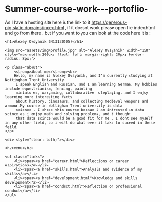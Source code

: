 # Summer-course-work---portoflio-
As I have a hosting site here is the link to it https://generous-pig.static.domains/index.html , if it doesnt work please  open file index.html and go from there . 
 but if you want to you can look at the code here it is  :
<!DOCTYPE html>
<html lang="en">
<head>
    <meta charset="UTF-8">
    <title>Alexey Ovsyanik (N13130505)</title>
    <meta name="viewport" content="width=device-width, initial-scale=1.0">
    <link rel="stylesheet" href="assets/css/main.css">
</head>
<body>

    <h1>Alexey Ovsyanik (N13130505)</h1>

    <img src="assets/img/profile.jpg" alt="Alexey Ovsyanik" width="150" style="max-width:200px; float: left; margin-right: 20px; border-radius: 8px;">

    <p class="about">
        <strong>About me</strong><br>
        Hello, my name is Alexey Ovsyanik, and I'm currently studying at Nottingham Trent University.
         I speak English and Russian, and I am learning German. My hobbies include equestrianism, fencing, painting 
         miniatures, wargaming, collaborative roleplaying, and I enjoy learning more interesting facts
         about history, dinosaurs, and collecting medieval weapons and armour.My course in Nottigham Trent university is data 
         science . I chose this course becaue i am intrested in data scince as i enjoy math and solving problems, and i thought
         that data scince would be a good fit for me . I dont see myself in any other field, so i will do what ever it take to suceed in these feild.
    </p>

    <div style="clear: both;"></div>

    <h2>Menu</h2>

    <ul class="links">
        <li><span><a href="career.html">Reflections on career aspirations</a></li>
        <li><span><a href="skills.html">Analysis and evidence of my skills</a></li>
        <li><span><a href="development.html">Knowledge and skills development</a></li>
        <li><span><a href="conduct.html">Reflection on professional conduct</a></li>
    </ul>
</body>
</html>


